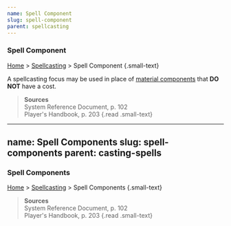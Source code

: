 ```yaml
---
name: Spell Component
slug: spell-component
parent: spellcasting
---
```

### Spell Component
[Home](dm-operations-center) > [Spellcasting](spellcasting) > Spell Component {.small-text}

A spellcasting focus may be used in place of [material components](spell_components) that **DO NOT** have a cost.

> **Sources** <br/>
> System Reference Document, p. 102<br/>
> Player's Handbook, p. 203
{.read .small-text}


---
name: Spell Components
slug: spell-components
parent: casting-spells
---
### Spell Components
[Home](dm-operations-center) > [Spellcasting](spellcasting) > Spell Components {.small-text}



> **Sources** <br/>
> System Reference Document, p. 102<br/>
> Player's Handbook, p. 203
{.read .small-text}
